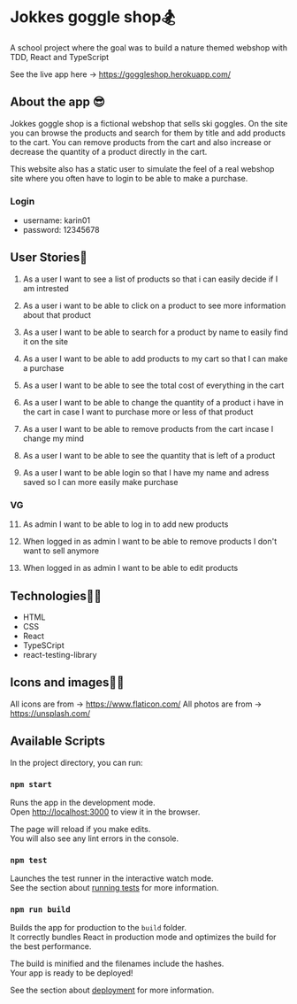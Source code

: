 # Jokkes goggle shop🏂

A school project where the goal was to build a nature themed webshop with TDD, React and TypeScript


See the live app here -> https://goggleshop.herokuapp.com/

## About the app 😎
Jokkes goggle shop is a fictional webshop that sells ski goggles. On the site you can browse the products and search for them by title and add products to the cart. You can remove products from the cart and also increase or decrease the quantity of a product directly in the cart.  

This website also has a static user to simulate the feel of a real webshop site where you often have to login to be able to make a purchase.

### Login
- username: karin01 
- password: 12345678

## User Stories📜
1. As a user I want to see a list of products so that i can easily decide if I am intrested

2. As a user i want to be able to click on a product to see more information about that product

3. As a user I want to be able to search for a product by name to easily find it on the site

4. As a user I want to be able to add products to my cart so that I can make a purchase

5. As a user I want to be able to see the total cost of everything in the cart

6. As a user I want to be able to change the quantity of a product i have in the cart in case I want to purchase more or less of that product

7. As a user I want to be able to remove products from the cart incase I change my mind

8. As a user I want to be able to see the quantity that is left of a product

9. As a user I want to be able login so that I have my name and adress saved so I can more easily make purchase

### VG
11. As admin I want to be able to log in to add new products

12. When logged in as admin I want to be able to remove products I don't want to sell anymore

13. When logged in as admin I want to be able to edit products

## Technologies👩‍💻
- HTML
- CSS
- React
- TypeSCript
- react-testing-library

## Icons and images👩‍🎨
All icons are from -> https://www.flaticon.com/
All photos are from -> https://unsplash.com/

## Available Scripts

In the project directory, you can run:

### `npm start`

Runs the app in the development mode.\
Open [http://localhost:3000](http://localhost:3000) to view it in the browser.

The page will reload if you make edits.\
You will also see any lint errors in the console.

### `npm test`

Launches the test runner in the interactive watch mode.\
See the section about [running tests](https://facebook.github.io/create-react-app/docs/running-tests) for more information.

### `npm run build`

Builds the app for production to the `build` folder.\
It correctly bundles React in production mode and optimizes the build for the best performance.

The build is minified and the filenames include the hashes.\
Your app is ready to be deployed!

See the section about [deployment](https://facebook.github.io/create-react-app/docs/deployment) for more information.

